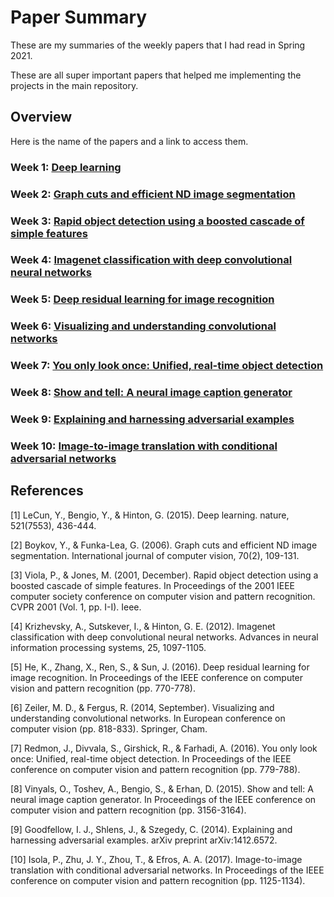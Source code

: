 # Paper Summary

These are my summaries of the weekly papers that I had read in Spring 2021. 

These are all super important papers that helped me implementing the projects in the main repository.

## Overview

Here is the name of the papers and a link to access them. 

### Week 1: [Deep learning](https://www.nature.com/articles/nature14539)

### Week 2: [Graph cuts and efficient ND image segmentation](https://link.springer.com/content/pdf/10.1007/s11263-006-7934-5.pdf)

### Week 3: [Rapid object detection using a boosted cascade of simple features](https://ieeexplore.ieee.org/abstract/document/990517?casa_token=ZHFBwAEAb6oAAAAA:cUXVgScRP7ZrDYuzNEfkNU7XFENEF72UB4s69Pg-20UOzSmNGaiuF3pU8M2tKBiGMMfcr1uxjA)

### Week 4: [Imagenet classification with deep convolutional neural networks](https://proceedings.neurips.cc/paper/2012/file/c399862d3b9d6b76c8436e924a68c45b-Paper.pdf)

### Week 5: [Deep residual learning for image recognition](https://openaccess.thecvf.com/content_cvpr_2016/html/He_Deep_Residual_Learning_CVPR_2016_paper.html)

### Week 6: [Visualizing and understanding convolutional networks](https://link.springer.com/chapter/10.1007/978-3-319-10590-1_53)

### Week 7: [You only look once: Unified, real-time object detection](https://www.cv-foundation.org/openaccess/content_cvpr_2016/html/Redmon_You_Only_Look_CVPR_2016_paper.html)

### Week 8: [Show and tell: A neural image caption generator](https://www.cv-foundation.org/openaccess/content_cvpr_2015/html/Vinyals_Show_and_Tell_2015_CVPR_paper.html)

### Week 9: [Explaining and harnessing adversarial examples](https://arxiv.org/abs/1412.6572)

### Week 10: [Image-to-image translation with conditional adversarial networks](https://openaccess.thecvf.com/content_cvpr_2017/html/Isola_Image-To-Image_Translation_With_CVPR_2017_paper.html)

## References

[1] LeCun, Y., Bengio, Y., & Hinton, G. (2015). Deep learning. nature, 521(7553), 436-444.

[2] Boykov, Y., & Funka-Lea, G. (2006). Graph cuts and efficient ND image segmentation. International journal of computer vision, 70(2), 109-131.

[3] Viola, P., & Jones, M. (2001, December). Rapid object detection using a boosted cascade of simple features. In Proceedings of the 2001 IEEE computer society conference on computer vision and pattern recognition. CVPR 2001 (Vol. 1, pp. I-I). Ieee.

[4] Krizhevsky, A., Sutskever, I., & Hinton, G. E. (2012). Imagenet classification with deep convolutional neural networks. Advances in neural information processing systems, 25, 1097-1105.

[5] He, K., Zhang, X., Ren, S., & Sun, J. (2016). Deep residual learning for image recognition. In Proceedings of the IEEE conference on computer vision and pattern recognition (pp. 770-778).

[6] Zeiler, M. D., & Fergus, R. (2014, September). Visualizing and understanding convolutional networks. In European conference on computer vision (pp. 818-833). Springer, Cham.

[7] Redmon, J., Divvala, S., Girshick, R., & Farhadi, A. (2016). You only look once: Unified, real-time object detection. In Proceedings of the IEEE conference on computer vision and pattern recognition (pp. 779-788).

[8] Vinyals, O., Toshev, A., Bengio, S., & Erhan, D. (2015). Show and tell: A neural image caption generator. In Proceedings of the IEEE conference on computer vision and pattern recognition (pp. 3156-3164).

[9] Goodfellow, I. J., Shlens, J., & Szegedy, C. (2014). Explaining and harnessing adversarial examples. arXiv preprint arXiv:1412.6572.

[10] Isola, P., Zhu, J. Y., Zhou, T., & Efros, A. A. (2017). Image-to-image translation with conditional adversarial networks. In Proceedings of the IEEE conference on computer vision and pattern recognition (pp. 1125-1134).

